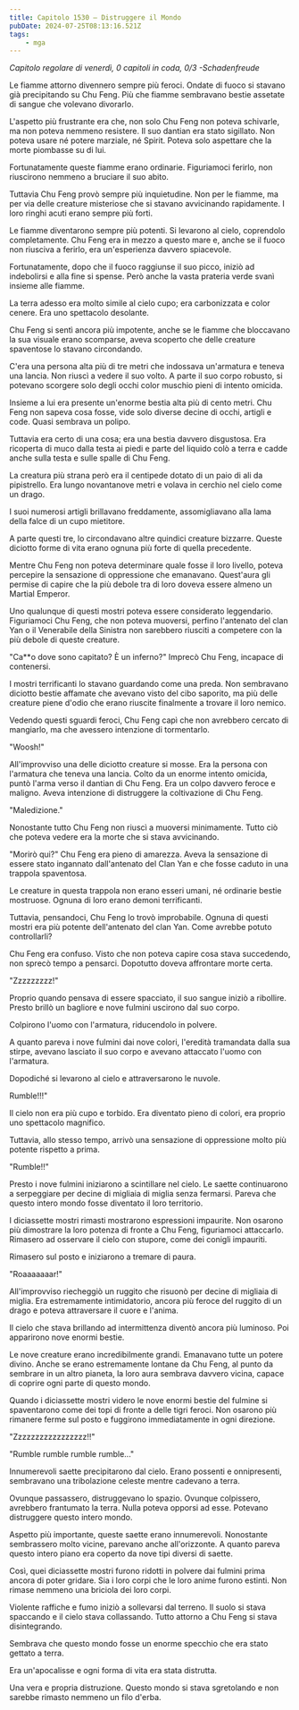 ```yaml
---
title: Capitolo 1530 – Distruggere il Mondo
pubDate: 2024-07-25T08:13:16.521Z
tags:
    - mga
---
```



<em>Capitolo regolare di venerdì,
0 capitoli in coda, 0/3
-Schadenfreude</em>


Le fiamme attorno divennero sempre più feroci. Ondate di fuoco si stavano già precipitando su Chu Feng. Più che fiamme sembravano bestie assetate di sangue che volevano divorarlo.


L'aspetto più frustrante era che, non solo Chu Feng non poteva schivarle, ma non poteva nemmeno resistere. Il suo dantian era stato sigillato. Non poteva usare né potere marziale, né Spirit. Poteva solo aspettare che la morte piombasse su di lui.


Fortunatamente queste fiamme erano ordinarie. Figuriamoci ferirlo, non riuscirono nemmeno a bruciare il suo abito.


Tuttavia Chu Feng provò sempre più inquietudine. Non per le fiamme, ma per via delle creature misteriose che si stavano avvicinando rapidamente. I loro ringhi acuti erano sempre più forti.


Le fiamme diventarono sempre più potenti. Si levarono al cielo, coprendolo completamente. Chu Feng era in mezzo a questo mare e, anche se il fuoco non riusciva a ferirlo, era un'esperienza davvero spiacevole.


Fortunatamente, dopo che il fuoco raggiunse il suo picco, iniziò ad indebolirsi e alla fine si spense. Però anche la vasta prateria verde svanì insieme alle fiamme.


La terra adesso era molto simile al cielo cupo; era carbonizzata e color cenere. Era uno spettacolo desolante.


Chu Feng si sentì ancora più impotente, anche se le fiamme che bloccavano la sua visuale erano scomparse, aveva scoperto che delle creature spaventose lo stavano circondando.


C'era una persona alta più di tre metri che indossava un'armatura e teneva una lancia. Non riuscì a vedere il suo volto. A parte il suo corpo robusto, si potevano scorgere solo degli occhi color muschio pieni di intento omicida.


Insieme a lui era presente un'enorme bestia alta più di cento metri. Chu Feng non sapeva cosa fosse, vide solo diverse decine di occhi, artigli e code. Quasi sembrava un polipo.


Tuttavia era certo di una cosa; era una bestia davvero disgustosa. Era ricoperta di muco dalla testa ai piedi e parte del liquido colò a terra e cadde anche sulla testa e sulle spalle di Chu Feng.


La creatura più strana però era il centipede dotato di un paio di ali da pipistrello. Era lungo novantanove metri e volava in cerchio nel cielo come un drago.


I suoi numerosi artigli brillavano freddamente, assomigliavano alla lama della falce di un cupo mietitore.


A parte questi tre, lo circondavano altre quindici creature bizzarre. Queste diciotto forme di vita erano ognuna più forte di quella precedente.


Mentre Chu Feng non poteva determinare quale fosse il loro livello, poteva percepire la sensazione di oppressione che emanavano. Quest'aura gli permise di capire che la più debole tra di loro doveva essere almeno un Martial Emperor.


Uno qualunque di questi mostri poteva essere considerato leggendario. Figuriamoci Chu Feng, che non poteva muoversi, perfino l'antenato del clan Yan o il Venerabile della Sinistra non sarebbero riusciti a competere con la più debole di queste creature.


"Ca**o dove sono capitato? È un inferno?" Imprecò Chu Feng, incapace di contenersi.


I mostri terrificanti lo stavano guardando come una preda. Non sembravano diciotto bestie affamate che avevano visto del cibo saporito, ma più delle creature piene d'odio che erano riuscite finalmente a trovare il loro nemico.


Vedendo questi sguardi feroci, Chu Feng capì che non avrebbero cercato di mangiarlo, ma che avessero intenzione di tormentarlo.


"Woosh!"


All'improvviso una delle diciotto creature si mosse. Era la persona con l'armatura che teneva una lancia. Colto da un enorme intento omicida, puntò l'arma verso il dantian di Chu Feng. Era un colpo davvero feroce e maligno. Aveva intenzione di distruggere la coltivazione di Chu Feng.


"Maledizione."


Nonostante tutto Chu Feng non riuscì a muoversi minimamente. Tutto ciò che poteva vedere era la morte che si stava avvicinando.


"Morirò qui?" Chu Feng era pieno di amarezza. Aveva la sensazione di essere stato ingannato dall'antenato del Clan Yan e che fosse caduto in una trappola spaventosa.


Le creature in questa trappola non erano esseri umani, né ordinarie bestie mostruose. Ognuna di loro erano demoni terrificanti.


Tuttavia, pensandoci, Chu Feng lo trovò improbabile. Ognuna di questi mostri era più potente dell'antenato del clan Yan. Come avrebbe potuto controllarli?


Chu Feng era confuso. Visto che non poteva capire cosa stava succedendo, non sprecò tempo a pensarci. Dopotutto doveva affrontare morte certa.


"Zzzzzzzzz!"


Proprio quando pensava di essere spacciato, il suo sangue iniziò a ribollire. Presto brillò un bagliore e nove fulmini uscirono dal suo corpo.


Colpirono l'uomo con l'armatura, riducendolo in polvere.


A quanto pareva i nove fulmini dai nove colori, l'eredità tramandata dalla sua stirpe, avevano lasciato il suo corpo e avevano attaccato l'uomo con l'armatura.


Dopodiché si levarono al cielo e attraversarono le nuvole.


Rumble!!!"


Il cielo non era più cupo e torbido. Era diventato pieno di colori, era proprio uno spettacolo magnifico.


Tuttavia, allo stesso tempo, arrivò una sensazione di oppressione molto più potente rispetto a prima.


"Rumble!!"


Presto i nove fulmini iniziarono a scintillare nel cielo. Le saette continuarono a serpeggiare per decine di migliaia di miglia senza fermarsi. Pareva che questo intero mondo fosse diventato il loro territorio.


I diciassette mostri rimasti mostrarono espressioni impaurite. Non osarono più dimostrare la loro potenza di fronte a Chu Feng, figuriamoci attaccarlo. Rimasero ad osservare il cielo con stupore, come dei conigli impauriti.


Rimasero sul posto e iniziarono a tremare di paura.


"Roaaaaaaar!"


All'improvviso riecheggiò un ruggito che risuonò per decine di migliaia di miglia. Era estremamente intimidatorio, ancora più feroce del ruggito di un drago e poteva attraversare il cuore e l'anima.


Il cielo che stava brillando ad intermittenza diventò ancora più luminoso. Poi apparirono nove enormi bestie.


Le nove creature erano incredibilmente grandi. Emanavano tutte un potere divino. Anche se erano estremamente lontane da Chu Feng, al punto da sembrare in un altro pianeta, la loro aura sembrava davvero vicina, capace di coprire ogni parte di questo mondo.


Quando i diciassette mostri videro le nove enormi bestie del fulmine si spaventarono come dei topi di fronte a delle tigri feroci. Non osarono più rimanere ferme sul posto e fuggirono immediatamente in ogni direzione.


"Zzzzzzzzzzzzzzzzz!!"


"Rumble rumble rumble rumble..."


Innumerevoli saette precipitarono dal cielo. Erano possenti e onnipresenti, sembravano una tribolazione celeste mentre cadevano a terra.


Ovunque passassero, distruggevano lo spazio. Ovunque colpissero, avrebbero frantumato la terra. Nulla poteva opporsi ad esse. Potevano distruggere questo intero mondo.


Aspetto più importante, queste saette erano innumerevoli. Nonostante sembrassero molto vicine, parevano anche all'orizzonte. A quanto pareva questo intero piano era coperto da nove tipi diversi di saette.


Così, quei diciassette mostri furono ridotti in polvere dai fulmini prima ancora di poter gridare. Sia i loro corpi che le loro anime furono estinti. Non rimase nemmeno una briciola dei loro corpi.


Violente raffiche e fumo iniziò a sollevarsi dal terreno. Il suolo si stava spaccando e il cielo stava collassando. Tutto attorno a Chu Feng si stava disintegrando.


Sembrava che questo mondo fosse un enorme specchio che era stato gettato a terra.


Era un'apocalisse e ogni forma di vita era stata distrutta.


Una vera e propria distruzione. Questo mondo si stava sgretolando e non sarebbe rimasto nemmeno un filo d'erba.
                                                                



